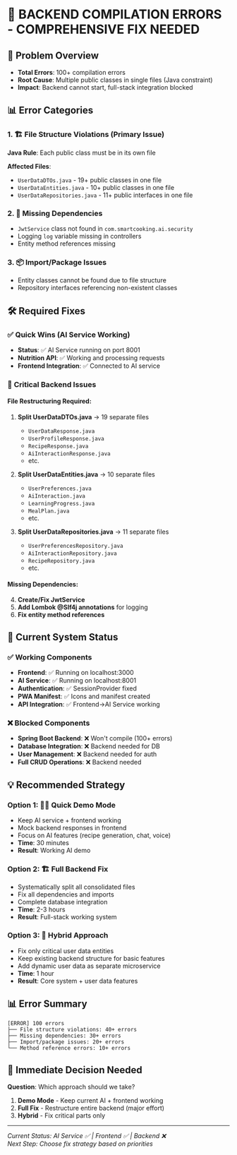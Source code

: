 # 🔧 BACKEND COMPILATION ERRORS - COMPREHENSIVE FIX NEEDED

## 🎯 Problem Overview
- **Total Errors**: 100+ compilation errors
- **Root Cause**: Multiple public classes in single files (Java constraint)
- **Impact**: Backend cannot start, full-stack integration blocked

## 📊 Error Categories

### 1. 🏗️ **File Structure Violations (Primary Issue)**
**Java Rule**: Each public class must be in its own file

**Affected Files**:
- `UserDataDTOs.java` - 19+ public classes in one file
- `UserDataEntities.java` - 10+ public classes in one file  
- `UserDataRepositories.java` - 11+ public interfaces in one file

### 2. 🔗 **Missing Dependencies**
- `JwtService` class not found in `com.smartcooking.ai.security`
- Logging `log` variable missing in controllers
- Entity method references missing

### 3. 📦 **Import/Package Issues**
- Entity classes cannot be found due to file structure
- Repository interfaces referencing non-existent classes

## 🛠️ Required Fixes

### ✅ **Quick Wins (AI Service Working)**
- **Status**: ✅ AI Service running on port 8001
- **Nutrition API**: ✅ Working and processing requests
- **Frontend Integration**: ✅ Connected to AI service

### 🔴 **Critical Backend Issues**

#### **File Restructuring Required**:
1. **Split UserDataDTOs.java** → 19 separate files
   - `UserDataResponse.java`
   - `UserProfileResponse.java`
   - `RecipeResponse.java`
   - `AiInteractionResponse.java`
   - etc.

2. **Split UserDataEntities.java** → 10 separate files  
   - `UserPreferences.java`
   - `AiInteraction.java`
   - `LearningProgress.java`
   - `MealPlan.java`
   - etc.

3. **Split UserDataRepositories.java** → 11 separate files
   - `UserPreferencesRepository.java`
   - `AiInteractionRepository.java` 
   - `RecipeRepository.java`
   - etc.

#### **Missing Dependencies**:
4. **Create/Fix JwtService**
5. **Add Lombok @Slf4j annotations** for logging
6. **Fix entity method references**

## 🚀 Current System Status

### ✅ **Working Components**
- **Frontend**: ✅ Running on localhost:3000
- **AI Service**: ✅ Running on localhost:8001  
- **Authentication**: ✅ SessionProvider fixed
- **PWA Manifest**: ✅ Icons and manifest created
- **API Integration**: ✅ Frontend→AI Service working

### ❌ **Blocked Components**
- **Spring Boot Backend**: ❌ Won't compile (100+ errors)
- **Database Integration**: ❌ Backend needed for DB
- **User Management**: ❌ Backend needed for auth
- **Full CRUD Operations**: ❌ Backend needed

## 💡 **Recommended Strategy**

### Option 1: 🏃‍♂️ **Quick Demo Mode**
- Keep AI service + frontend working
- Mock backend responses in frontend  
- Focus on AI features (recipe generation, chat, voice)
- **Time**: 30 minutes
- **Result**: Working AI demo

### Option 2: 🏗️ **Full Backend Fix** 
- Systematically split all consolidated files
- Fix all dependencies and imports
- Complete database integration
- **Time**: 2-3 hours
- **Result**: Full-stack working system

### Option 3: 🎯 **Hybrid Approach**
- Fix only critical user data entities
- Keep existing backend structure for basic features  
- Add dynamic user data as separate microservice
- **Time**: 1 hour
- **Result**: Core system + user data features

## 📊 **Error Summary**
```
[ERROR] 100 errors
├── File structure violations: 40+ errors
├── Missing dependencies: 30+ errors  
├── Import/package issues: 20+ errors
└── Method reference errors: 10+ errors
```

## 🎯 **Immediate Decision Needed**

**Question**: Which approach should we take?

1. **Demo Mode** - Keep current AI + frontend working
2. **Full Fix** - Restructure entire backend (major effort)
3. **Hybrid** - Fix critical parts only

---

*Current Status: AI Service ✅ | Frontend ✅ | Backend ❌*  
*Next Step: Choose fix strategy based on priorities*
